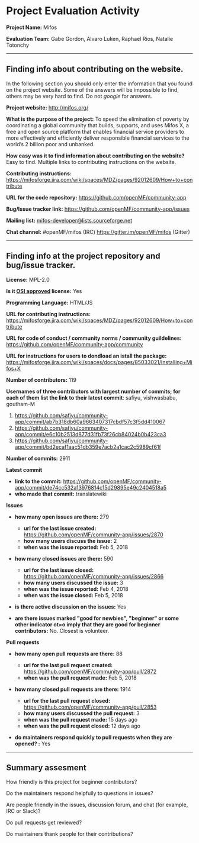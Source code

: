 # Project Evaluation Activity



__Project Name:__ Mifos  

__Evaluation Team:__ Gabe Gordon, Alvaro Luken, Raphael Rios, Natalie Totonchy

---

## Finding info about contributing on the website. 

In the following section you should only enter the information that you 
found on the project website. Some of the answers will be impossible to find, others
may be very hard to find. Do not _google_ for answers. 

__Project website:__ http://mifos.org/

__What is the purpose of the project:__ To speed the elimination of poverty by coordinating a global community that builds, supports, and uses Mifos X, a free and open source platform that enables financial service providers to more effectively and efficiently deliver responsible financial services to the  world’s 2 billion poor and unbanked.







__How easy was it to find information about contributing on the website?__ Easy to find. Multiple links to contributing instructions on the website. 






__Contributing instructions:__ https://mifosforge.jira.com/wiki/spaces/MDZ/pages/92012609/How+to+contribute

__URL for the code repository:__ https://github.com/openMF/community-app

__Bug/Issue tracker link:__ https://github.com/openMF/community-app/issues

__Mailing list:__ mifos-developer@lists.sourceforge.net

__Chat channel:__ #openMF/mifos (IRC)  https://gitter.im/openMF/mifos (Gitter)



---

## Finding info at the project repository and bug/issue tracker.

__License:__ MPL-2.0

__Is it [OSI approved](https://opensource.org/licenses/alphabetical) license:__ Yes

__Programming Language:__ HTML/JS

__URL for contributing instructions:__ https://mifosforge.jira.com/wiki/spaces/MDZ/pages/92012609/How+to+contribute

__URL for code of conduct / community norms / community guildelines:__ https://github.com/openMF/community-app/community

__URL for instructions for users to dondload an istall the package:__ https://mifosforge.jira.com/wiki/spaces/docs/pages/85033021/Installing+Mifos+X

__Number of contributors:__ 119

__Usernames of three contributors with largest number of commits; for
each of them list the link to their latest commit__: safiyu, vishwasbabu, goutham-M

1. https://github.com/safiyu/community-app/commit/ab7b318db60a9663407317cbdf57c3f5dd410067
2. https://github.com/safiyu/community-app/commit/e6c10b2513d877d31fb73f26cb84024b0b423ca3
3. https://github.com/safiyu/community-app/commit/bd2ecaf1aac51db359e7acb2a1cac2c5989cf61f

__Number of commits:__ 2911

__Latest commit__
    
- __link to the commit:__ https://github.com/openMF/community-app/commit/de74cc532a13976814c15d29895e49c2404518a5
- __who made that commit:__ translatewiki


__Issues__

- __how many open issues are there:__ 279
    - __url for the last issue created:__ https://github.com/openMF/community-app/issues/2870
    - __how many users discuss the issue:__ 2
    - __when was the issue reported:__ Feb 5, 2018

- __how many closed issues are there:__ 590
    - __url for the last issue closed:__ https://github.com/openMF/community-app/issues/2866
    - __how many users discussed the issue:__ 3
    - __when was the issue reported:__ Feb 4, 2018
    - __when was the issue closed:__ Feb 5, 2018
    
- __is there active discussion on the issues:__ Yes



- __are there issues marked "good for newbies", "beginner" or some other indicator ot=o imply that they
are good for beginner contributors:__ No. Closest is volunteer.



__Pull requests__

- __how many open pull requests are there:__ 88
    - __url for the last pull request created:__ https://github.com/openMF/community-app/pull/2872
    - __when was the pull request made:__ Feb 5, 2018

- __how many closed pull requests are there:__ 1914
    - __url for the last pull request closed:__ https://github.com/openMF/community-app/pull/2853
    - __how many users discussed the pull request:__ 3
    - __when was the pull request made:__ 15 days ago
    - __when was the pull request closed:__ 12 days ago
    
- __do maintainers respond quickly to pull requests when they are opened? :__ Yes





---


## Summary assesment
How friendly is this project for beginner contributors? 


Do the maintainers respond helpfully to questions in issues?


Are people friendly in the issues, discussion forum, and chat (for example, IRC or Slack)?



Do pull requests get reviewed?



Do maintainers thank people for their contributions?


